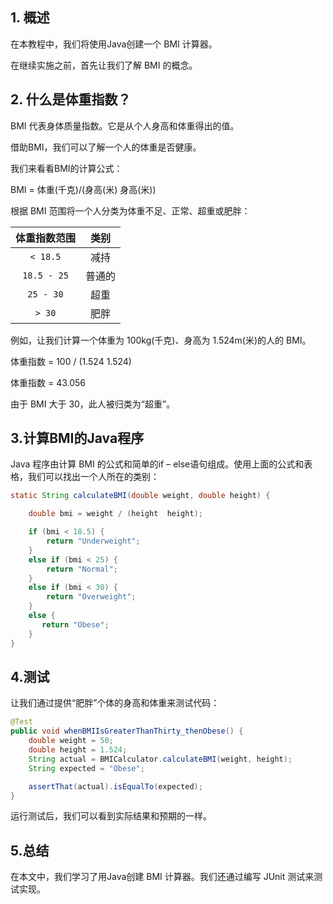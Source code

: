 ## 1. 概述

在本教程中，我们将使用Java创建一个 BMI 计算器。

在继续实施之前，首先让我们了解 BMI 的概念。

## 2. 什么是体重指数？

BMI 代表身体质量指数。它是从个人身高和体重得出的值。

借助BMI，我们可以了解一个人的体重是否健康。

我们来看看BMI的计算公式：

BMI = 体重(千克)/(身高(米) 身高(米))

根据 BMI 范围将一个人分类为体重不足、正常、超重或肥胖：

| 体重指数范围 |  类别  |
| :----------: | :----: |
|   `< 18.5`   |  减持  |
| `18.5 - 25`  | 普通的 |
|  `25 - 30`   |  超重  |
|    `> 30`    |  肥胖  |

例如，让我们计算一个体重为 100kg(千克)、身高为 1.524m(米)的人的 BMI。

体重指数 = 100 / (1.524  1.524)

体重指数 = 43.056

由于 BMI 大于 30，此人被归类为“超重”。

## 3.计算BMI的Java程序

Java 程序由计算 BMI 的公式和简单的if – else语句组成。使用上面的公式和表格，我们可以找出一个人所在的类别：

```java
static String calculateBMI(double weight, double height) {

    double bmi = weight / (height  height);

    if (bmi < 18.5) {
        return "Underweight";
    }
    else if (bmi < 25) {
        return "Normal";
    }
    else if (bmi < 30) {
        return "Overweight";
    }
    else {
       return "Obese";
    }
}
```

## 4.测试

让我们通过提供“肥胖”个体的身高和体重来测试代码：

```java
@Test
public void whenBMIIsGreaterThanThirty_thenObese() {
    double weight = 50;
    double height = 1.524;
    String actual = BMICalculator.calculateBMI(weight, height);
    String expected = "Obese";

    assertThat(actual).isEqualTo(expected);
}
```

运行测试后，我们可以看到实际结果和预期的一样。

## 5.总结

在本文中，我们学习了用Java创建 BMI 计算器。我们还通过编写 JUnit 测试来测试实现。